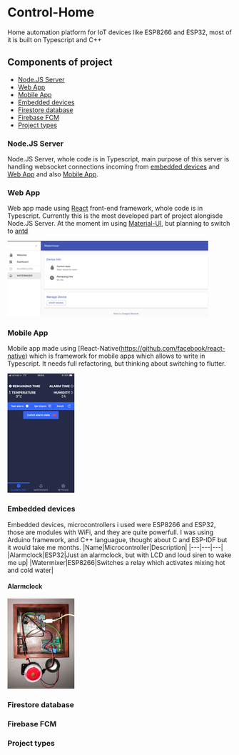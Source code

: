 # Control-Home

Home automation platform for IoT devices like ESP8266 and ESP32, most of it is built on Typescript and C++

## Components of project
* [Node.JS Server](#nodejs-server)
* [Web App](#web-app)
* [Mobile App](#mobile-app)
* [Embedded devices](#embedded-devices)
* [Firestore database](#firestore-database)
* [Firebase FCM](#firestore-database)
* [Project types](#project-types)

### Node.JS Server
Node.JS Server, whole code is in Typescript, main purpose of this server is handling websocket connections incoming from [embedded devices](#embedded-devices) and [Web App](#web-app) and also [Mobile App](#mobile-app). 

### Web App
Web app made using [React](https://github.com/facebook/react) front-end framework, whole code is in Typescript. Currently this is the most developed part of project alongisde Node.JS Server. At the moment im using [Material-UI](https://github.com/mui-org/material-ui), but planning to switch to [antd](https://github.com/ant-design/ant-design)

<img src="https://github.com/gbaranski/Control-Home/blob/add-documentation/docs/web_app.png" width="450">


### Mobile App
Mobile app made using [React-Native(https://github.com/facebook/react-native) which is framework for mobile apps which allows to write in Typescript. It needs full refactoring, but thinking about switching to flutter.

<img src="https://github.com/gbaranski/Control-Home/blob/add-documentation/docs/mobile_app.jpg" width="150">

### Embedded devices
Embedded devices, microcontrollers i used were ESP8266 and ESP32, those are modules with WiFi, and they are quite powerfull. I was using Arduino framework, and C++ languague, thought about C and ESP-IDF but it would take me months. 
|Name|Microcontroller|Description|
|---|---|---|
|Alarmclock|ESP32|Just an alarmclock, but with LCD and loud siren to wake me up|
|Watermixer|ESP8266|Switches a relay which activates mixing hot and cold water|

#### Alarmclock
<img src="https://github.com/gbaranski/Control-Home/blob/add-documentation/docs/alarmclock.jpg" width="150">

### Firestore database
### Firebase FCM
### Project types

